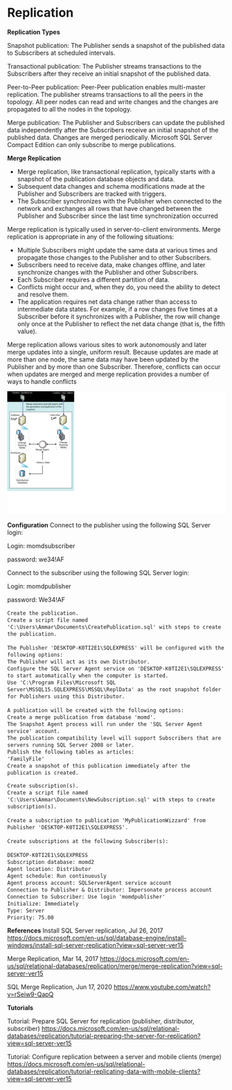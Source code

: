 # Replication

**Replication Types**

Snapshot publication:
The Publisher sends a snapshot of the published data to Subscribers at scheduled intervals.

Transactional publication:
The Publisher streams transactions to the Subscribers after they receive an initial snapshot of the published data.

Peer-to-Peer publication:
Peer-Peer publication enables multi-master replication. The publisher streams transactions to all the peers in the topology. All peer nodes can read and write changes and the changes are propagated to all the nodes in the topology.

Merge publication:
The Publisher and Subscribers can update the published data independently after the Subscribers receive an initial snapshot of the published data. Changes are merged periodically. Microsoft SQL Server Compact Edition can only subscribe to merge publications.


**Merge Replication**

- Merge replication, like transactional replication, typically starts with a snapshot of the publication database objects and data. 
- Subsequent data changes and schema modifications made at the Publisher and Subscribers are tracked with triggers. 
- The Subscriber synchronizes with the Publisher when connected to the network and exchanges all rows that have changed between the Publisher and Subscriber since the last time synchronization occurred

Merge replication is typically used in server-to-client environments. Merge replication is appropriate in any of the following situations:

- Multiple Subscribers might update the same data at various times and propagate those changes to the Publisher and to other Subscribers.
- Subscribers need to receive data, make changes offline, and later synchronize changes with the Publisher and other Subscribers.
- Each Subscriber requires a different partition of data.
- Conflicts might occur and, when they do, you need the ability to detect and resolve them.
- The application requires net data change rather than access to intermediate data states. For example, if a row changes five times at a Subscriber before it synchronizes with a Publisher, the row will change only once at the Publisher to reflect the net data change (that is, the fifth value).

Merge replication allows various sites to work autonomously and later merge updates into a single, uniform result. Because updates are made at more than one node, the same data may have been updated by the Publisher and by more than one Subscriber. Therefore, conflicts can occur when updates are merged and merge replication provides a number of ways to handle conflicts

![Alt Replication Diagram](./replication_diagram.png?raw=true "Replication Diagram")            

**Configuration**
Connect to the publisher using the following SQL Server login:

Login: momdsubscriber

password: we34!AF

Connect to the subscriber using the following SQL Server login:

Login: momdpublisher

password: We34!AF

```
Create the publication.
Create a script file named 'C:\Users\Ammar\Documents\CreatePublication.sql' with steps to create the publication.

The Publisher 'DESKTOP-K0TI2E1\SQLEXPRESS' will be configured with the following options: 
The Publisher will act as its own Distributor.
Configure the SQL Server Agent service on 'DESKTOP-K0TI2E1\SQLEXPRESS' to start automatically when the computer is started.
Use 'C:\Program Files\Microsoft SQL Server\MSSQL15.SQLEXPRESS\MSSQL\ReplData' as the root snapshot folder for Publishers using this Distributor.

A publication will be created with the following options: 
Create a merge publication from database 'momd'.
The Snapshot Agent process will run under the 'SQL Server Agent service' account.
The publication compatibility level will support Subscribers that are servers running SQL Server 2008 or later.
Publish the following tables as articles: 
'FamilyFile'
Create a snapshot of this publication immediately after the publication is created.
```

```
Create subscription(s).
Create a script file named 'C:\Users\Ammar\Documents\NewSubscription.sql' with steps to create subscription(s).

Create a subscription to publication 'MyPublicationWizzard' from Publisher 'DESKTOP-K0TI2E1\SQLEXPRESS'.

Create subscriptions at the following Subscriber(s):

DESKTOP-K0TI2E1\SQLEXPRESS
Subscription database: momd2
Agent location: Distributor 
Agent schedule: Run continuously 
Agent process account: SQLServerAgent service account
Connection to Publisher & Distributor: Impersonate process account
Connection to Subscriber: Use login 'momdpublisher'
Initialize: Immediately
Type: Server
Priority: 75.00
```



**References**
Install SQL Server replication, Jul 26, 2017 https://docs.microsoft.com/en-us/sql/database-engine/install-windows/install-sql-server-replication?view=sql-server-ver15

Merge Replication, Mar 14, 2017 https://docs.microsoft.com/en-us/sql/relational-databases/replication/merge/merge-replication?view=sql-server-ver15

SQL Merge Replication, Jun 17, 2020 https://www.youtube.com/watch?v=rSeiw9-QapQ

**Tutorials**

Tutorial: Prepare SQL Server for replication (publisher, distributor, subscriber) https://docs.microsoft.com/en-us/sql/relational-databases/replication/tutorial-preparing-the-server-for-replication?view=sql-server-ver15

Tutorial: Configure replication between a server and mobile clients (merge) https://docs.microsoft.com/en-us/sql/relational-databases/replication/tutorial-replicating-data-with-mobile-clients?view=sql-server-ver15

